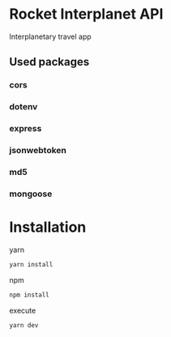 # Rocket Interplanet API

Interplanetary travel app

## Used packages

### cors

### dotenv

### express

### jsonwebtoken

### md5

### mongoose

# Installation

yarn

```bash
yarn install
```

npm

```bash
npm install
```

execute

```bash
yarn dev
```
